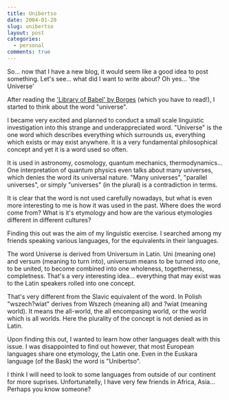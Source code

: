 ```yaml
---
title: Unibertso
date: 2004-01-20
slug: unibertso
layout: post
categories:
  - personal
comments: true
---
```


So... now that I have a new blog, it would seem like a good idea to post something. Let's see... what did I want to write about? Oh yes... 'the Universe'

After reading the <a href="http://jubal.westnet.com/hyperdiscordia/library_of_babel.html">'Library of Babel' by Borges</a> (which you have to read!), I started to think about the word "universe". 

<!--more-->

I became very excited and planned to conduct a small scale linguistic investigation into this strange and underappreciated word. "Universe" is the one word which describes everything which surrounds us, everything which exists or may exist anywhere. It is a very fundamental philosophical concept and yet it is a word used so often.

It is used in astronomy, cosmology, quantum mechanics, thermodynamics... One interpretation of quantum physics even talks about many universes, which denies the word its universal nature. "Many universes", "parallel universes", or simply "universes" (in the plural) is a contradiction in terms.

It is clear that the word is not used carefully nowadays, but what is even more interesting to me is how it was used in the past. Where does the word come from? What is it's etymology and how are the various etymologies different in different cultures?
<!--more-->
Finding this out was the aim of my linguistic exercise. I searched among my friends speaking various languages, for the equivalents in their languages.

The word Universe is derived from Universum in Latin. Uni (meaning one) and versum (meaning to turn into), universum means to be turned into one, to be united, to become combined into one wholeness, togetherness, completness.
That's a very interesting idea... everything that may exist was to the Latin speakers rolled into one concept.

That's very different from the Slavic equivalent of the word. In Polish "wszech?wiat" derives from Wszech (meaning all) and ?wiat (meaning world). It means the all-world, the all encompasing world, or the world which is all worlds. Here the plurality of the concept is not denied as in Latin.

Upon finding this out, I wanted to learn how other languages dealt with this issue. I was disappointed to find out however, that most European languages share one etymology, the Latin one. Even in the Euskara language (of the Bask) the word is "Unibertso".

I think I will need to look to some languages from outside of our continent for more suprises. Unfortunatelly, I have very few friends in Africa, Asia... Perhaps you know someone?